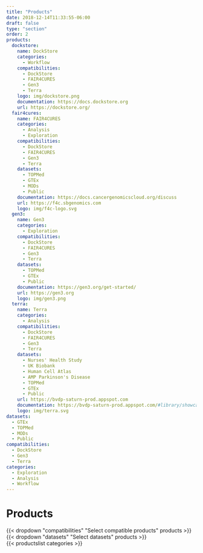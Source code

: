 ```yaml
---
title: "Products"
date: 2018-12-14T11:33:55-06:00
draft: false
type: "section"
order: 2
products:
  dockstore:
    name: DockStore
    categories:
      - Workflow
    compatibilities:
      - DockStore
      - FAIR4CURES
      - Gen3
      - Terra
    logo: img/dockstore.png
    documentation: https://docs.dockstore.org
    url: https://dockstore.org/
  fair4cures:
    name: FAIR4CURES
    categories:
      - Analysis
      - Exploration
    compatibilities:
      - DockStore
      - FAIR4CURES
      - Gen3
      - Terra
    datasets:
      - TOPMed
      - GTEx
      - MODs
      - Public
    documentation: https://docs.cancergenomicscloud.org/discuss
    url: https://f4c.sbgenomics.com
    logo: img/f4c-logo.svg
  gen3:
    name: Gen3
    categories:
      - Exploration
    compatibilities:
      - DockStore
      - FAIR4CURES
      - Gen3
      - Terra
    datasets:
      - TOPMed
      - GTEx
      - Public
    documentation: https://gen3.org/get-started/
    url: https://gen3.org
    logo: img/gen3.png
  terra:
    name: Terra
    categories:
      - Analysis
    compatibilities:
      - DockStore
      - FAIR4CURES
      - Gen3
      - Terra
    datasets:
      - Nurses' Health Study
      - UK Biobank
      - Human Cell Atlas
      - AMP Parkinson's Disease
      - TOPMed
      - GTEx
      - Public
    url: https://bvdp-saturn-prod.appspot.com
    documentation: https://bvdp-saturn-prod.appspot.com/#library/showcase
    logo: img/terra.svg
datasets:
  - GTEx
  - TOPMed
  - MODs
  - Public
compatibilities:
  - DockStore
  - Gen3
  - Terra
categories:
  - Exploration
  - Analysis
  - Workflow
---
```


<div id="products" class='products'>
  <h1>Products</h1>
  <div class='products__filters'>
    {{< dropdown "compatibilities" "Select compatible products" products >}}
    {{< dropdown "datasets" "Select datasets" products >}}
  </div>
  {{< productslist categories >}}
</div>
